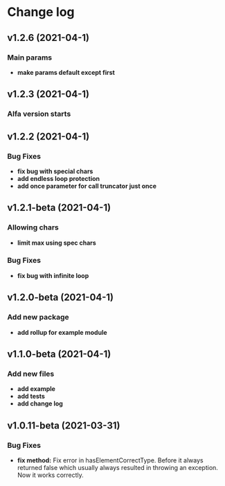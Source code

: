 # Change log

## v1.2.6 (2021-04-1)

### Main params
- **make params default except first**

## v1.2.3 (2021-04-1)

### Alfa version starts

## v1.2.2 (2021-04-1)

### Bug Fixes
- **fix bug with special chars**
- **add endless loop protection**
- **add once parameter for call truncator just once**

## v1.2.1-beta (2021-04-1)

### Allowing chars
- **limit max using spec chars**

### Bug Fixes
- **fix bug with infinite loop**

## v1.2.0-beta (2021-04-1)

### Add new package
- **add rollup for example module**

## v1.1.0-beta (2021-04-1)

### Add new files
- **add example**
- **add tests**
- **add change log**

## v1.0.11-beta (2021-03-31)

### Bug Fixes

- **fix method:** Fix error in hasElementCorrectType. Before it always returned false which usually always resulted in throwing an exception. Now it works correctly.

